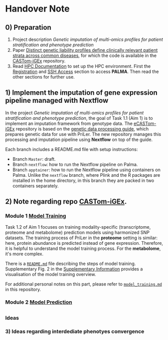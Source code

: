 # Handover Note
## 0) Preparation
1. Project description *Genetic imputation of multi-omics profiles for patient stratification and phenotype prediction*
2. Paper [Distinct genetic liability profiles define clinically relevant patient strata across common diseases](https://www.nature.com/articles/s41467-024-49338-2), for which the code is available in the [CASTom-iGEx](https://github.com/zillerlab/CASTom-iGEx/tree/master) repository.
3. Read [HPC Documentation](https://palma.uni-muenster.de/documentation/) to set up the HPC environment. 
First the [Registration](https://palma.uni-muenster.de/documentation/quick-intro/registration/) and [SSH Access](https://palma.uni-muenster.de/documentation/quick-intro/ssh-access/) section to access **PALMA**. Then read the other sections for further use.

## 1) Implement the imputation of gene expression pipeline managed with Nextflow
In the project *Genetic imputation of multi-omics profiles for patient stratification and phenotype prediction*, the goal of Task 1.1 (Aim 1) is to implement an imputation framework from genotype data. 
The [eCASTom-iGEx](https://github.com/Ruoyu6666/eCASTom-iGEx) repository is based on the [genetic data processing guide](https://github.com/zillerlab/CASTom-iGEx/wiki/Processing-genetic-data-to-work-with-CASTom%E2%80%90iGEx), which prepares genetic data for use with PriLer. The new repository manages this processing and imputation pipeline using **Nextflow** on top of the guide.

Each branch includes a README.md file with setup instructions:
- Branch `Master`: draft.
- Branch `nextflow`: how to run the Nextflow pipeline on Palma.
- Branch `apptainer`: how to run the Nextflow pipeline using containers on Palma. Unlike the `nextflow` branch, where Plink and the R packages are installed in the home directory, in this branch they are packed in two containers separately. 

## 2) Note regarding repo [CASTom-iGEx](https://github.com/zillerlab/CASTom-iGEx/tree/master).

### Module 1 [Model Training](https://github.com/zillerlab/CASTom-iGEx/tree/master/Software/model_training)
Task 1.2 of Aim 1 focuses on training modality-specific (transcriptome, proteome and metabolome) prediction models using harmonized SNP datasets. The training process of PriLer in the **proteome** setting is similar: here, protein abundance is predicted instead of gene expression. Therefore, it is helpful to understand the model training process. For the **metabolome**, it's more complex.

There is a [`README.md`](https://github.com/zillerlab/CASTom-iGEx/tree/master/Software/model_training) file describing the steps of model training. Supplementary Fig. 2 in the [Supplementary Information](https://static-content.springer.com/esm/art%3A10.1038%2Fs41467-024-49338-2/MediaObjects/41467_2024_49338_MOESM1_ESM.pdf) provides a visualisation of the model training overview.

For additional personal notes on this part, please refer to [`model_training.md`](https://github.com/Ruoyu6666/handover_note/blob/main/model_training.md) in this repository.


### Module 2 [Model Prediction](https://github.com/zillerlab/CASTom-iGEx/tree/master/Software/model_prediction)
##
##
### Ideas

### 3) Ideas regarding interdediate phenotyes convergence
